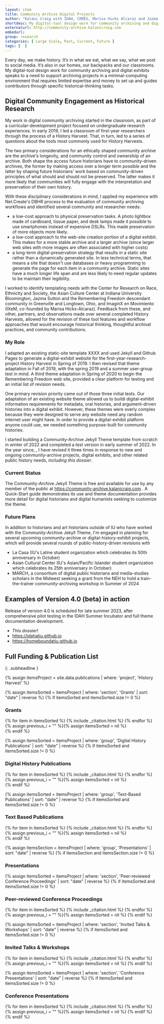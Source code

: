 ```yaml
---
layout: item
title: Community Archive Digital Projects
author: "Kalani Craig with IDAH, CRRES, Marisa Hicks Alcaraz and Jazma Sutton"
shortdesc: My digital-tool design work for community archiving and digital exhibits speaks to a need to support archiving projects in a minimal-computing environment that requires limited expertise and money to set up and guides contributors through specific historical-thinking tasks. 
externalurl: http://community-archive.kalanicraig.com
embedurl: 
group: research
categories: [ Large Scale, Past, Current, Future ]
tags: [  ]
---
```


Every day, we make history. It’s in what we eat, what we say, what we post to social media. It’s also in our homes, our backpacks and our classrooms. My digital-tool design work for community archiving and digital exhibits speaks to a need to support archiving projects in a minimal-computing environment that requires limited expertise and money to set up and guides contributors through specific historical-thinking tasks. 

## Digital Community Engagement as Historical Research

My work in digital community archiving started in the classroom, as part of a curricular-development project focused on undergraduate research experiences. In early 2019, I led a classroom of first-year researchers through the process of a History Harvest. That, in turn, led to a series of questions about the tools most commonly used for History Harvests.

The two primary considerations for an ethically shaped community archive are the archive's longevity, and community control and ownershiip of an archive. Both shape the access future historians have to community-driven archives, the former by making access over a longer term possible and the latter by shaping future historians' work based on community-driven principles of what should and should not be preserved. The latter makes it more likely that communities will fully engage with the interpretation and preservation of their own history.

With these disciplinary considerations in mind, I applied my experience with Net.Create's DBHR process to the evaluation of community archiving workflows and identified several community and researcher needs:

- a low-cost approach to physical preservation tasks. A photo lightbox made of cardboard, tissue paper, and desk lamps made it possible to use smartphones instead of expensive DSLRs. This made preservation of more objects more likely.
- a low-cost approach to the web-site creation portion of a digital exhibit. This makes for a more stable archive and a larger archive (since larger web sites with more images are often associated with higher costs)
- a long-term digital-preservation strategy that results in a static site rather than a dynamically generated site. In less technical terms, that means a site that doesn't use databases or heavy programming to generate the page for each item in a community archive. Static sites have a much longer life span and are less likely to need regular updates to be maintain their legibility.

I worked to identify templating needs with the Center for Research on Race, Ethnicity and Society, the Asian Culture Center at Indiana University Bloomington, Jazma Sutton and the Remembering Freedom descendant community in Greenville and Longtown, Ohio, and ImaginX en Movimiento (IXeM, co-founded by Marisa Hicks-Alcaraz). Feedback from these, and other, partners, and observations made over several completed History Harvests, allowed for the revision of these tool features and workflow approaches that would encourage historical thinking, thoughtful archival practices, and community contributions.

### My Role

I adapted an existing static-site template XXXX and used Jekyll and Github Pages to generate a digital-exhibit website for the first-year-research-project History Harvest in Spring of 2019. I then revised that theme adaptation in Fall of 2019, with the spring 2019 and a summer user-group test in mind. A third theme adaptation in Spring of 2020 to begin the Remembering Freedom web site, provided a clear platform for testing and an initial list of revision needs.

One primary revision priority came out of those three initial tests. Our adaptation of an existing website theme allowed us to buildi digital-exhibit information requirements for metadata, oral histories, and argument-driven histories into a digital exhibit. However, these themes were overly complex because they were designed to serve any website need any random internet user might have. In order to provide a digital-exhibit platform anyone could use, we needed something purpose-built for community histories.

I started building a Community-Archive Jekyll Theme template from scratch in winter of 2022 and completed a test version in early summer of 2022. In the year since, , I have revised it three times in response to new and ongoing community-archive projects, digital exhibits, and other related public history needs, *including this dossier*.

### Current Status

The Community-Archive Jekyll Theme is free and available for use by any member of the public at https://community-archive.kalanicraig.com . A Quick-Start guide demonstrates its use and theme documentation provides more detail for digital historians and digital humanists seeking to customize the theme.

### Future Plans

In addition to historians and art historians outside of IU who have worked with the Community-Archive Jekyll Theme, I'm engaged in planning for several upcoming community-archive or digital-history-exhibit projects, which will provide several rounds of public-history-driven revisions with
- La Casa (IU's Latine student organization which celebrates its 50th anniversary in October)
- Asian Cultural Center (IU's Asian/Pacific Islander student organization which celebrates its 25th anniversary in October)
- MARCH, a consortium of digital public historians and media-studies scholars in the Midwest seeking a grant from the NEH to hold a train-the-trainer community-archiving workshop in Summer of 2024

## Examples of Version 4.0 (beta) in action

Release of version 4.0 is scheduled for late summer 2023, after comprehensive pilot testing in the IDAH Summer Incubator and full theme documentation development.

- This dossier!
- https://idahatiu.github.io
- https://homeboundatiu.github.io

## Full Funding & Publication List
{: .subheadline }

{% assign itemsProject = site.data.publications | where: 'project', 'History Harvest' %}

{% assign itemsSorted = itemsProject | where: 'section', 'Grants' | sort: "date" | reverse %}
{% if itemsSorted and itemsSorted.size != 0 %}
<h3>Grants</h3>
<div class="posts grid-container">
{% for item in itemsSorted %}
{% include _citation.html %}
{% endfor %}
{% assign previous_i = "" %}{% assign itemsSorted = nil %}
</div>
{% endif %}

{% assign itemsSorted = itemsProject | where: 'group', 'Digital History Publications' | sort: "date" | reverse %}
{% if itemsSorted and itemsSorted.size != 0 %}
<h3>Digital History Publications</h3>
<div class="posts grid-container">
{% for item in itemsSorted %}
{% include _citation.html %}
{% endfor %}
{% assign previous_i = "" %}{% assign itemsSorted = nil %}
</div>
{% endif %}

{% assign itemsSorted = itemsProject | where: 'group', 'Text-Based Publications' | sort: "date" | reverse %}
{% if itemsSorted and itemsSorted.size != 0 %}
<h3>Text Based Publications</h3>
<div class="posts grid-container">
{% for item in itemsSorted %}
{% include _citation.html %}
{% endfor %}
{% assign previous_i = "" %}{% assign itemsSorted = nil %}
</div>
{% endif %}

{% assign itemsSection = itemsProject | where: 'group', 'Presentations' | sort: "date" | reverse %}
{% if itemsSection and itemsSection.size != 0 %}
<h3>Presentations</h3>
<div class="posts grid-container">
{% assign itemsSorted = itemsProject | where: 'section', 'Peer-reviewed Conference Proceedings' | sort: "date" | reverse %}
{% if itemsSorted and itemsSorted.size != 0 %}
<h3>Peer-reviewed Conference Proceedings</h3>
{% for item in itemsSorted %}
{% include _citation.html %}
{% endfor %}
{% assign previous_i = "" %}{% assign itemsSorted = nil %}
{% endif %}

{% assign itemsSorted = itemsProject | where: 'section', 'Invited Talks & Workshops' | sort: "date" | reverse %}
{% if itemsSorted and itemsSorted.size != 0 %}
<h3>Invited Talks & Workshops</h3>
{% for item in itemsSorted %}
{% include _citation.html %}
{% endfor %}
{% assign previous_i = "" %}{% assign itemsSorted = nil %}
{% endif %}

{% assign itemsSorted = itemsProject | where: 'section', 'Conference Presentations' | sort: "date" | reverse %}
{% if itemsSorted and itemsSorted.size != 0 %}
<h3>Conference Presentations</h3>
{% for item in itemsSorted %}
{% include _citation.html %}
{% endfor %}
{% assign previous_i = "" %}{% assign itemsSorted = nil %}
{% endif %}
</div>
{% endif %}

